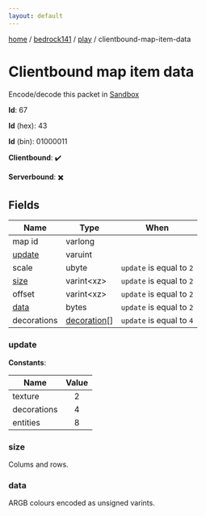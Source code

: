 ```yaml
---
layout: default
---
```


[home](/)  /  [bedrock141](/protocol/bedrock141)  /  [play](/protocol/bedrock141/play)  /  clientbound-map-item-data

# Clientbound map item data

Encode/decode this packet in [Sandbox](../../../sandbox/bedrock141#play.clientbound_map_item_data)

**Id**: 67

**Id** (hex): 43

**Id** (bin): 01000011

**Clientbound**: ✔️

**Serverbound**: ✖️

## Fields

Name | Type | When
---|---|:---:
map id | varlong | 
[update](#update) | varuint | 
scale | ubyte | <code>update</code> is equal to <code>2 |  | update</code> is equal to <code>4</code>
[size](#size) | varint&lt;xz&gt; | <code>update</code> is equal to <code>2</code>
offset | varint&lt;xz&gt; | <code>update</code> is equal to <code>2</code>
[data](#data) | bytes | <code>update</code> is equal to <code>2</code>
decorations | [decoration](/protocol/bedrock141/types/decoration)[] | <code>update</code> is equal to <code>4</code>

### update

**Constants**:

Name | Value
---|:---:
texture | 2
decorations | 4
entities | 8

### size

Colums and rows.

### data

ARGB colours encoded as unsigned varints.
